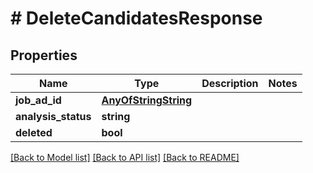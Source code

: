 # # DeleteCandidatesResponse

## Properties

Name | Type | Description | Notes
------------ | ------------- | ------------- | -------------
**job_ad_id** | [**AnyOfStringString**](AnyOfStringString.md) |  |
**analysis_status** | **string** |  |
**deleted** | **bool** |  |

[[Back to Model list]](../../README.md#models) [[Back to API list]](../../README.md#endpoints) [[Back to README]](../../README.md)
